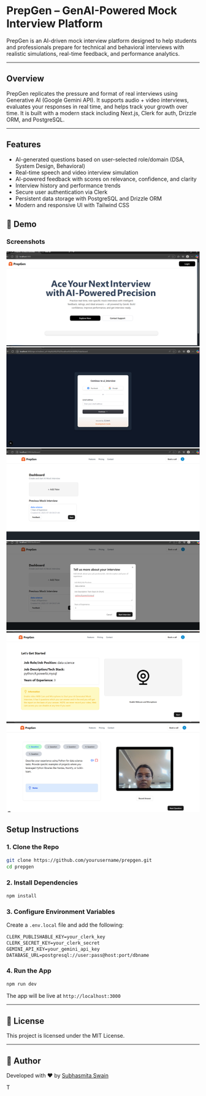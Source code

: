 # PrepGen – GenAI-Powered Mock Interview Platform

PrepGen is an AI-driven mock interview platform designed to help students and professionals prepare for technical and behavioral interviews with realistic simulations, real-time feedback, and performance analytics.

---

##  Overview

PrepGen replicates the pressure and format of real interviews using Generative AI (Google Gemini API). It supports audio + video interviews, evaluates your responses in real time, and helps track your growth over time. It is built with a modern stack including Next.js, Clerk for auth, Drizzle ORM, and PostgreSQL.

---

## Features

*  AI-generated questions based on user-selected role/domain (DSA, System Design, Behavioral)
*  Real-time speech and video interview simulation
*  AI-powered feedback with scores on relevance, confidence, and clarity
* Interview history and performance trends
* Secure user authentication via Clerk
* Persistent data storage with PostgreSQL and Drizzle ORM
* Modern and responsive UI with Tailwind CSS


## 📸 Demo

### Screenshots

![Landing Page](./public/landing.png)
![Login Page](./public/login.png)
![Dashboard](./public/dashboard.png)
![Add Interview](./public/add_interview.png)
![Interview page](./public/interview_page.png)
![Interview Questionnaire](./public/interview_questions.png)




##  Setup Instructions

### 1. Clone the Repo

```bash
git clone https://github.com/yourusername/prepgen.git
cd prepgen
```

### 2. Install Dependencies

```bash
npm install
```

### 3. Configure Environment Variables

Create a `.env.local` file and add the following:

```env
CLERK_PUBLISHABLE_KEY=your_clerk_key
CLERK_SECRET_KEY=your_clerk_secret
GEMINI_API_KEY=your_gemini_api_key
DATABASE_URL=postgresql://user:pass@host:port/dbname
```

### 4. Run the App

```bash
npm run dev
```

The app will be live at `http://localhost:3000`

---

## 📃 License

This project is licensed under the MIT License.

---

## 👤 Author

Developed with ❤️ by [Subhasmita Swain](https://github.com/subhasmita223)

T

